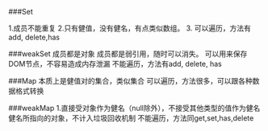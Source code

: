 ###Set

1.成员不能重复
2.只有健值，没有健名，有点类似数组。
3. 可以遍历，方法有add, delete,has

###weakSet
成员都是对象
成员都是弱引用，随时可以消失。 可以用来保存DOM节点，不容易造成内存泄漏
不能遍历，方法有add, delete, has

###Map
本质上是健值对的集合，类似集合
可以遍历，方法很多，可以跟各种数据格式转换

###weakMap
1.直接受对象作为健名（null除外），不接受其他类型的值作为健名
健名所指向的对象，不计入垃圾回收机制
不能遍历，方法同get,set,has,delete
